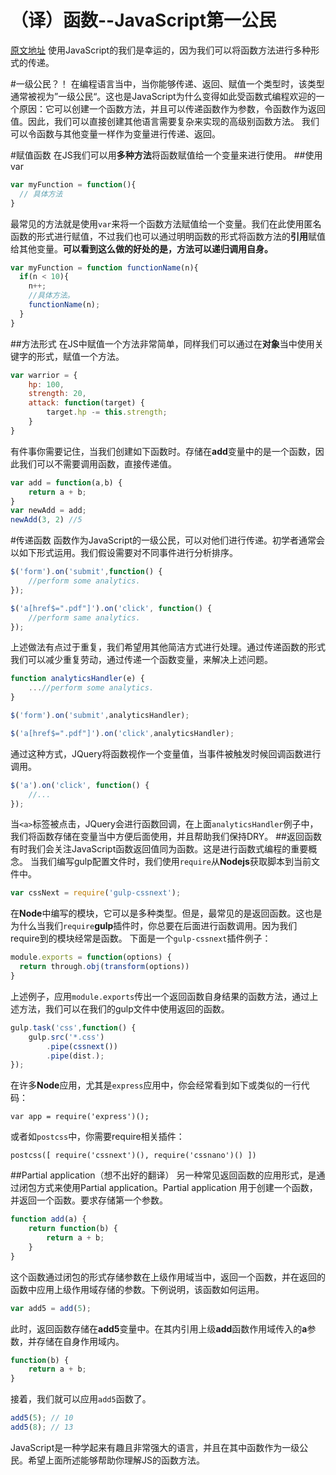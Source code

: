 # （译）函数--JavaScript第一公民

[原文地址](http://ryanchristiani.com/functions-as-first-class-citizens-in-javascript/)
使用JavaScript的我们是幸运的，因为我们可以将函数方法进行多种形式的传递。

#一级公民？！
在编程语言当中，当你能够传递、返回、赋值一个类型时，该类型通常被视为”一级公民“。这也是JavaScript为什么变得如此受函数式编程欢迎的一个原因：它可以创建一个函数方法，并且可以传递函数作为参数，令函数作为返回值。因此，我们可以直接创建其他语言需要复杂来实现的高级别函数方法。
我们可以令函数与其他变量一样作为变量进行传递、返回。

#赋值函数
在JS我们可以用**多种方法**将函数赋值给一个变量来进行使用。
##使用 var

```js
var myFunction = function(){
  // 具体方法
}
```

最常见的方法就是使用`var`来将一个函数方法赋值给一个变量。我们在此使用匿名函数的形式进行赋值，不过我们也可以通过明明函数的形式将函数方法的**引用**赋值给其他变量。**可以看到这么做的好处的是，方法可以递归调用自身。**

```js
var myFunction = function functionName(n){
  if(n < 10){
    n++;
    //具体方法。
    functionName(n);
  }
}
```

##方法形式
在JS中赋值一个方法非常简单，同样我们可以通过在**对象**当中使用关键字的形式，赋值一个方法。

```js
var warrior = {
    hp: 100,
    strength: 20,
    attack: function(target) {
        target.hp -= this.strength;
    }
}
```

有件事你需要记住，当我们创建如下函数时。存储在**add**变量中的是一个函数，因此我们可以不需要调用函数，直接传递值。

```js
var add = function(a,b) {
    return a + b;
}
var newAdd = add;
newAdd(3, 2) //5
```

#传递函数
函数作为JavaScript的一级公民，可以对他们进行传递。初学者通常会以如下形式运用。我们假设需要对不同事件进行分析排序。

```js
$('form').on('submit',function() {
    //perform some analytics.
});

$('a[href$=".pdf"]').on('click', function() {
    //perform same analytics.
});
```

上述做法有点过于重复，我们希望用其他简洁方式进行处理。通过传递函数的形式我们可以减少重复劳动，通过传递一个函数变量，来解决上述问题。

```js
function analyticsHandler(e) {
    ...//perform some analytics.
}

$('form').on('submit',analyticsHandler);

$('a[href$=".pdf"]').on('click',analyticsHandler);
```

通过这种方式，JQuery将函数视作一个变量值，当事件被触发时候回调函数进行调用。

```js
$('a').on('click', function() {
    //...
});
```

当`<a>`标签被点击，JQuery会进行函数回调，在上面`analyticsHandler`例子中，我们将函数存储在变量当中方便后面使用，并且帮助我们保持DRY。
##返回函数
有时我们会关注JavaScript函数返回值同为函数。这是进行函数式编程的重要概念。
当我们编写gulp配置文件时，我们使用`require`从**Nodejs**获取脚本到当前文件中。

```js
var cssNext = require('gulp-cssnext');
```

在**Node**中编写的模块，它可以是多种类型。但是，最常见的是返回函数。这也是为什么当我们`require`**gulp**插件时，你总要在后面进行函数调用。因为我们require到的模块经常是函数。
下面是一个`gulp-cssnext`插件例子：

```js
module.exports = function(options) {
  return through.obj(transform(options))
}
```

上述例子，应用`module.exports`传出一个返回函数自身结果的函数方法，通过上述方法，我们可以在我们的gulp文件中使用返回的函数。

```js
gulp.task('css',function() {
    gulp.src('*.css')
        .pipe(cssnext())
        .pipe(dist.);
});
```

在许多**Node**应用，尤其是`express`应用中，你会经常看到如下或类似的一行代码：

```
var app = require('express')();
```

或者如`postcss`中，你需要require相关插件：

```
postcss([ require('cssnext')(), require('cssnano')() ])
```

##Partial application（想不出好的翻译）
另一种常见返回函数的应用形式，是通过闭包方式来使用Partial application。Partial application 用于创建一个函数，并返回一个函数。要求存储第一个参数。

```js
function add(a) {
    return function(b) {
        return a + b;
    }   
}
```

这个函数通过闭包的形式存储参数在上级作用域当中，返回一个函数，并在返回的函数中应用上级作用域存储的参数。下例说明，该函数如何运用。

```js
var add5 = add(5);
```

此时，返回函数存储在**add5**变量中。在其内引用上级**add**函数作用域传入的**a**参数，并存储在自身作用域内。

```js
function(b) {
    return a + b;
}
```

接着，我们就可以应用`add5`函数了。

```js
add5(5); // 10
add5(8); // 13
```

JavaScript是一种学起来有趣且非常强大的语言，并且在其中函数作为一级公民。希望上面所述能够帮助你理解JS的函数方法。



